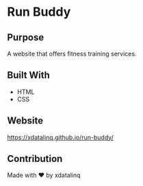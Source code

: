 # Run Buddy

## Purpose
A website that offers fitness training services.

## Built With
* HTML
* CSS

## Website
https://xdatalinq.github.io/run-buddy/

## Contribution
Made with ❤️ by xdatalinq
